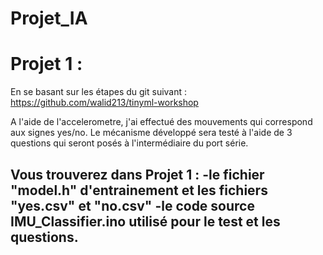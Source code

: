 # Projet_IA

# Projet 1 :
En se basant sur les étapes du git suivant : https://github.com/walid213/tinyml-workshop

A l'aide de l'accelerometre, j'ai effectué des mouvements qui correspond aux signes yes/no.
Le mécanisme développé sera testé à l'aide de 3 questions qui seront posés à l'intermédiaire du port série.

Vous trouverez dans Projet 1 : 
-le fichier "model.h" d'entrainement et les fichiers "yes.csv" et "no.csv"
-le code source IMU_Classifier.ino utilisé pour le test et les questions.
-
